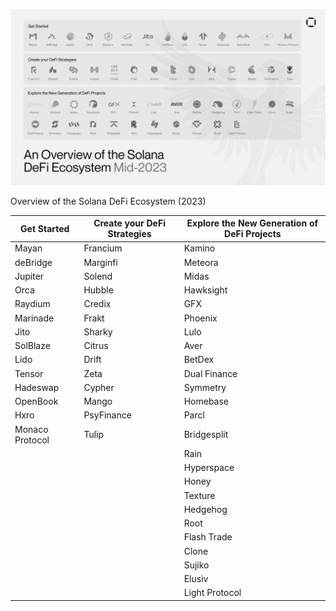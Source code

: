 ![alt text](image.png)

Overview of the Solana DeFi Ecosystem (2023)

| **Get Started**       | **Create your DeFi Strategies** | **Explore the New Generation of DeFi Projects** |
|-----------------------|----------------------------------|--------------------------------------------------|
| Mayan                | Francium                        | Kamino                                           |
| deBridge             | Marginfi                        | Meteora                                          |
| Jupiter              | Solend                          | Midas                                            |
| Orca                 | Hubble                          | Hawksight                                        |
| Raydium              | Credix                          | GFX                                              |
| Marinade             | Frakt                           | Phoenix                                          |
| Jito                 | Sharky                          | Lulo                                             |
| SolBlaze             | Citrus                          | Aver                                             |
| Lido                 | Drift                           | BetDex                                           |
| Tensor               | Zeta                            | Dual Finance                                     |
| Hadeswap             | Cypher                          | Symmetry                                         |
| OpenBook             | Mango                           | Homebase                                         |
| Hxro                 | PsyFinance                      | Parcl                                            |
| Monaco Protocol      | Tulip                           | Bridgesplit                                      |
|                      |                                  | Rain                                             |
|                      |                                  | Hyperspace                                       |
|                      |                                  | Honey                                            |
|                      |                                  | Texture                                          |
|                      |                                  | Hedgehog                                         |
|                      |                                  | Root                                             |
|                      |                                  | Flash Trade                                      |
|                      |                                  | Clone                                            |
|                      |                                  | Sujiko                                           |
|                      |                                  | Elusiv                                           |
|                      |                                  | Light Protocol                                   |

